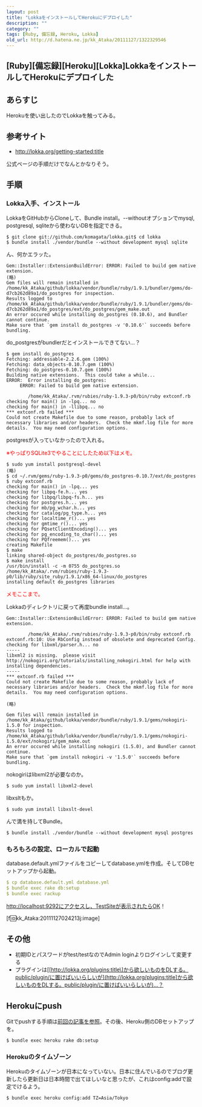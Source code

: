 ```yaml
---
layout: post
title: "LokkaをインストールしてHerokuにデプロイした"
description: ""
category: ""
tags: [Ruby, 備忘録, Heroku, Lokka]
old_url: http://d.hatena.ne.jp/kk_Ataka/20111127/1322329546
---
```


\[Ruby\]\[備忘録\]\[Heroku\]\[Lokka\]LokkaをインストールしてHerokuにデプロイした
--------------------------------------------------------------------------------

あらすじ
--------

Herokuを使い出したのでLokkaを触ってみる。

参考サイト
----------

-   <http://lokka.org/getting-started:title>

公式ページの手順だけでなんとかなりそう。

手順
----

### Lokka入手、インストール

LokkaをGitHubからCloneして、Bundle install。--withoutオプションでmysql, postgresql, sqliteから使わないDBを指定できる。

    $ git clone git://github.com/komagata/lokka.git$ cd lokka
    $ bundle install ./vendor/bundle --without development mysql sqlite

ん、何かエラッた。

    Gem::Installer::ExtensionBuildError: ERROR: Failed to build gem native extension.
    (略)
    Gem files will remain installed in /home/kk_Ataka/github/lokka/vendor/bundle/ruby/1.9.1/bundler/gems/do-d7cb262d89a1/do_postgres for inspection.
    Results logged to /home/kk_Ataka/github/lokka/vendor/bundle/ruby/1.9.1/bundler/gems/do-d7cb262d89a1/do_postgres/ext/do_postgres/gem_make.out
    An error occured while installing do_postgres (0.10.6), and Bundler cannot continue.
    Make sure that `gem install do_postgres -v '0.10.6'` succeeds before bundling.

do\_postgresがbundlerだとインストールできてない…？

    $ gem install do_postgres
    Fetching: addressable-2.2.6.gem (100%)
    Fetching: data_objects-0.10.7.gem (100%)
    Fetching: do_postgres-0.10.7.gem (100%)
    Building native extensions.  This could take a while...
    ERROR:  Error installing do_postgres:
         ERROR: Failed to build gem native extension.

            /home/kk_Ataka/.rvm/rubies/ruby-1.9.3-p0/bin/ruby extconf.rb
    checking for main() in -lpq... no
    checking for main() in -llibpq... no
    *** extconf.rb failed ***
    Could not create Makefile due to some reason, probably lack of
    necessary libraries and/or headers.  Check the mkmf.log file for more
    details.  You may need configuration options.

postgresが入っていなかったので入れる。

<span class="deco" style="color:#FF0000;">※やっぱりSQLite3でやることにしたため以下はメモ。</span>

    $ sudo yum install postgresql-devel
    (略)
    $ cd ~/.rvm/gems/ruby-1.9.3-p0/gems/do_postgres-0.10.7/ext/do_postgres
    $ ruby extconf.rb
    checking for main() in -lpq... yes
    checking for libpq-fe.h... yes
    checking for libpq/libpq-fs.h... yes
    checking for postgres.h... yes
    checking for mb/pg_wchar.h... yes
    checking for catalog/pg_type.h... yes
    checking for localtime_r()... yes
    checking for gmtime_r()... yes
    checking for PQsetClientEncoding()... yes
    checking for pg_encoding_to_char()... yes
    checking for PQfreemem()... yes
    creating Makefile
    $ make
    linking shared-object do_postgres/do_postgres.so
    $ make install
    /usr/bin/install -c -m 0755 do_postgres.so /home/kk_Ataka/.rvm/rubies/ruby-1.9.3-p0/lib/ruby/site_ruby/1.9.1/x86_64-linux/do_postgres
    installing default do_postgres libraries

<span class="deco" style="color:#FF0000;">メモここまで。</span>

Lokkaのディレクトリに戻って再度bundle install...。

    Gem::Installer::ExtensionBuildError: ERROR: Failed to build gem native extension.

            /home/kk_Ataka/.rvm/rubies/ruby-1.9.3-p0/bin/ruby extconf.rb
    extconf.rb:10: Use RbConfig instead of obsolete and deprecated Config.
    checking for libxml/parser.h... no
    -----
    libxml2 is missing.  please visit http://nokogiri.org/tutorials/installing_nokogiri.html for help with installing dependencies.
    -----
    *** extconf.rb failed ***
    Could not create Makefile due to some reason, probably lack of
    necessary libraries and/or headers.  Check the mkmf.log file for more
    details.  You may need configuration options.

    (略)

    Gem files will remain installed in /home/kk_Ataka/github/lokka/vendor/bundle/ruby/1.9.1/gems/nokogiri-1.5.0 for inspection.
    Results logged to /home/kk_Ataka/github/lokka/vendor/bundle/ruby/1.9.1/gems/nokogiri-1.5.0/ext/nokogiri/gem_make.out
    An error occured while installing nokogiri (1.5.0), and Bundler cannot continue.
    Make sure that `gem install nokogiri -v '1.5.0'` succeeds before bundling.

nokogiriはlibxml2が必要なのか。

    $ sudo yum install libxml2-devel

libxsltもか。

    $ sudo yum install libxslt-devel

んで満を持してBundle。

    $ bundle install ./vendor/bundle --without development mysql postgres

### もろもろの設定、ローカルで起動

database.default.ymlファイルをコピーしてdatabase.ymlを作成。そしてDBセットアップから起動。

``` yml
$ cp database.default.yml database.yml
$ bundle exec rake db:setup
$ bundle exec rackup
```

[http://localhost:9292にアクセスし、TestSiteが表示されたらOK](http://localhost:9292にアクセスし、TestSiteが表示されたらOK)！

\[f:id:kk\_Ataka:20111127024213j:image\]

その他
------

-   初期IDとパスワードがtest/testなのでAdmin loginよりログインして変更する
-   プラグインは\[[http://lokka.org/plugins:title\]から欲しいものをDLする。public/plugin/に置けばいいらしいが](http://lokka.org/plugins:title]から欲しいものをDLする。public/plugin/に置けばいいらしいが)…？

Herokuにpush
------------

Gitでpushする手順は[前回の記事を参照](http://d.hatena.ne.jp/kk_Ataka/20111126/1322240459)。その後、Heroku側のDBセットアップを。

    $ bundle exec heroku rake db:setup

### Herokuのタイムゾーン

Herokuのタイムゾーンが日本になっていない。日本に住んでいるのでブログ更新したら更新日は日本時間で出てほしいなと思ったが、これはconfig:addで設定でけるよう。

    $ bundle exec heroku config:add TZ=Asia/Tokyo
